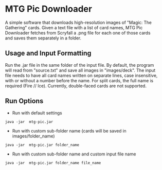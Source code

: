 # MTG Pic Downloader
A simple software that downloads high-resolution images of "Magic: The Gathering" cards.
Given a text file with a list of card names, MTG Pic Downloader fetches from Scryfall a .png file for each one of those cards and saves them separately in a folder.

## Usage and Input Formatting
Run the .jar file in the same folder of the input file. By default, the program will read from "source.txt" and save all images in "images/deck".
The input file needs to have all card names written on separate lines, case insensitive, with or without a number before the name.
For split cards, the full name is required (Fire // Ice). Currently, double-faced cards are not supported.

## Run Options
  * Run with default settings
```
java -jar  mtg-pic.jar
```
  * Run with custom sub-folder name (cards will be saved in images/folder_name)
```
java -jar  mtg-pic.jar folder_name
```
  * Run with custom sub-folder name and custom input file name
```
java -jar  mtg-pic.jar folder_name file_name
```
